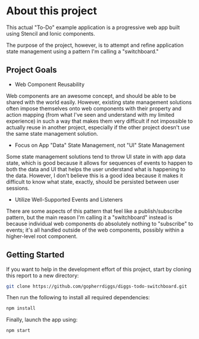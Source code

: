 # About this project

This actual "To-Do" example application is a progressive web app built using Stencil and Ionic components.

The purpose of the project, however, is to attempt and refine application state management using a pattern I'm calling a "switchboard."

## Project Goals

* Web Component Reusability

Web components are an awesome concept, and should be able to be shared with the world easily. However, existing state management solutions often impose themselves onto web components with their property and action mapping (from what I've seen and understand with my limited experience) in such a way that makes them very difficult if not impossible to actually reuse in another project, especially if the other project doesn't use the same state management solution.

* Focus on App "Data" State Management, not "UI" State Management

Some state management solutions tend to throw UI state in with app data state, which is good because it allows for sequences of events to happen to both the data and UI that helps the user understand what is happening to the data. However, I don't believe this is a good idea because it makes it difficult to know what state, exactly, should be persisted between user sessions.

* Utilize Well-Supported Events and Listeners

There are some aspects of this pattern that feel like a publish/subscribe pattern, but the main reason I'm calling it a "switchboard" instead is because individual web components do absolutely nothing to "subscribe" to events; it's all handled outside of the web components, possibly within a higher-level root component. 

## Getting Started

If you want to help in the development effort of this project, start by cloning this report to a new directory:

```bash
git clone https://github.com/gopherrdiggs/diggs-todo-switchboard.git
```

Then run the following to install all required dependencies:

```bash
npm install
```

Finally, launch the app using:

```bash
npm start
```